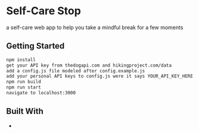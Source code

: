 # Self-Care Stop
a self-care web app to help you take a mindful break for a few moments

## Getting Started
```sh
npm install
get your API key from thedogapi.com and hikingproject.com/data
add a config.js file modeled after config.example.js
add your personal API keys to config.js were it says YOUR_API_KEY_HERE
npm run build
npm run start
navigate to localhost:3000
```

## Built With

*

